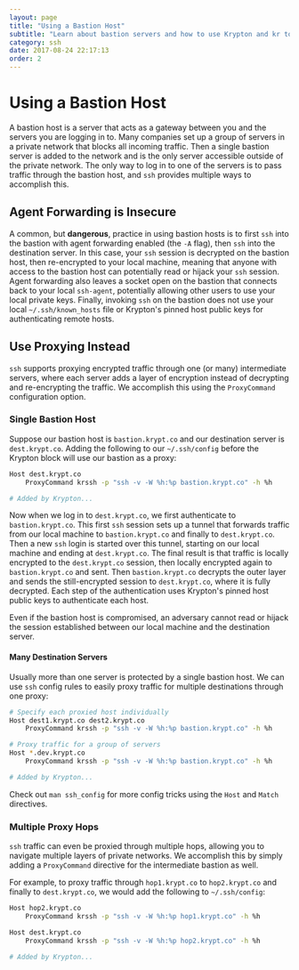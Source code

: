 ```yaml
---
layout: page
title: "Using a Bastion Host"
subtitle: "Learn about bastion servers and how to use Krypton and kr to proxy jump through servers in your infrastructure."
category: ssh
date: 2017-08-24 22:17:13
order: 2
---
```


# Using a Bastion Host
A bastion host is a server that acts as a gateway between you and the servers you are logging in to. Many companies set up a group of servers in a private network that blocks all incoming traffic. Then a single bastion server is added to the network and is the only server accessible outside of the private network. The only way to log in to one of the servers is to pass traffic through the bastion host, and `ssh` provides multiple ways to accomplish this.

## Agent Forwarding is Insecure
A common, but **dangerous**, practice in using bastion hosts is to first `ssh` into the bastion with agent forwarding enabled (the `-A` flag), then `ssh` into the destination server. In this case, your `ssh` session is decrypted on the bastion host, then re-encrypted to your local machine, meaning that anyone with access to the bastion host can potentially read or hijack your `ssh` session. Agent forwarding also leaves a socket open on the bastion that connects back to your local `ssh-agent`, potentially allowing other users to use your local private keys. Finally, invoking `ssh` on the bastion does not use your local `~/.ssh/known_hosts` file or Krypton's pinned host public keys for authenticating remote hosts.

## Use Proxying Instead
`ssh` supports proxying encrypted traffic through one (or many) intermediate servers, where each server adds a layer of encryption instead of decrypting and re-encrypting the traffic. We accomplish this using the `ProxyCommand` configuration option.

### Single Bastion Host
Suppose our bastion host is `bastion.krypt.co` and our destination server is `dest.krypt.co`. Adding the following to our `~/.ssh/config` before the Krypton block will use our bastion as a proxy:

``` bash
Host dest.krypt.co
    ProxyCommand krssh -p "ssh -v -W %h:%p bastion.krypt.co" -h %h

# Added by Krypton...
```

Now when we log in to `dest.krypt.co`, we first authenticate to `bastion.krypt.co`. This first `ssh` session sets up a tunnel that forwards traffic from our local machine to `bastion.krypt.co` and finally to `dest.krypt.co`. Then a new `ssh` login is started over this tunnel, starting on our local machine and ending at `dest.krypt.co`. The final result is that traffic is locally encrypted to the `dest.krypt.co` session, then locally encrypted again to `bastion.krypt.co` and sent. Then `bastion.krypt.co` decrypts the outer layer and sends the still-encrypted session to `dest.krypt.co`, where it is fully decrypted. Each step of the authentication uses Krypton's pinned host public keys to authenticate each host.

Even if the bastion host is compromised, an adversary cannot read or hijack the session established between our local machine and the destination server.

#### Many Destination Servers
Usually more than one server is protected by a single bastion host. We can use `ssh` config rules to easily proxy traffic for multiple destinations through one proxy:
``` bash
# Specify each proxied host individually
Host dest1.krypt.co dest2.krypt.co
    ProxyCommand krssh -p "ssh -v -W %h:%p bastion.krypt.co" -h %h

# Proxy traffic for a group of servers
Host *.dev.krypt.co
    ProxyCommand krssh -p "ssh -v -W %h:%p bastion.krypt.co" -h %h

# Added by Krypton...
```
Check out `man ssh_config` for more config tricks using the `Host` and `Match` directives.

### Multiple Proxy Hops
`ssh` traffic can even be proxied through multiple hops, allowing you to navigate multiple layers of private networks. We accomplish this by simply adding a `ProxyCommand` directive for the intermediate bastion as well.

For example, to proxy traffic through `hop1.krypt.co` to `hop2.krypt.co` and finally to `dest.krypt.co`, we would add the following to `~/.ssh/config`:

```bash
Host hop2.krypt.co
    ProxyCommand krssh -p "ssh -v -W %h:%p hop1.krypt.co" -h %h

Host dest.krypt.co
    ProxyCommand krssh -p "ssh -v -W %h:%p hop2.krypt.co" -h %h

# Added by Krypton...
```

